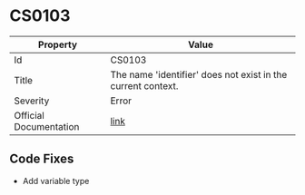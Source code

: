 # CS0103

| Property               | Value                                                                                             |
| ---------------------- | ------------------------------------------------------------------------------------------------- |
| Id                     | CS0103                                                                                            |
| Title                  | The name 'identifier' does not exist in the current context\.                                     |
| Severity               | Error                                                                                             |
| Official Documentation | [link](http://docs.microsoft.com/en-us/dotnet/csharp/language-reference/compiler-messages/cs0103) |

## Code Fixes

* Add variable type
